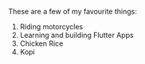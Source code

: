 These are a few of my favourite things:
1. Riding motorcycles
2. Learning and building Flutter Apps
3. Chicken Rice
4. Kopi

